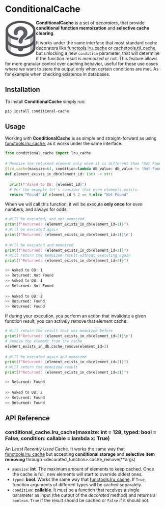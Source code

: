 # ConditionalCache
<img alt="ConditionalCache" title="ConditionalCache" src="https://raw.githubusercontent.com/Eric-Canas/ConditionalCache/main/resources/logo.png" width="20%" align="left">

**ConditionalCache** is a set of _decorators_, that provide **conditional function memoization** and **selective cache clearing**.

It works under the same interface that most standard cache decorators like [functools.lru_cache](https://docs.python.org/es/3/library/functools.html#functools.lru_cache) or [cachetools.ttl_cache](https://cachetools.readthedocs.io/en/latest/#cachetools.TTLCache), but unlocking a new `condition` parameter, that will determine if the function result is _memoized_ or not. This feature allows for more granular control over caching behavior, useful for those use cases where we want to store the output only when certain conditions are met. As for example when checking existence in databases.

## Installation

To install **ConditionalCache** simply run:

```bash
pip install conditional-cache
```

## Usage
Working with **ConditionalCache** is as simple and straight-forward as using [functools.lru_cache](https://docs.python.org/es/3/library/functools.html#functools.lru_cache), as it works under the same interface.

```python
from conditional_cache import lru_cache

# Memoize the returned element only when it is different than "Not Found"
@lru_cache(maxsize=64, condition=lambda db_value: db_value != "Not Found")
def element_exists_in_db(element_id: int) -> str:
  
  print(f"Asked to DB: {element_id}")
  # For the example let's consider that even elements exists.
  return "Found" if element_id % 2 == 0 else "Not Found"
```

When we will call this function, it will be execute **only once** for even numbers, and always for odds.

```python
# Will be executed, and not memoized
print(f"Returned: {element_exists_in_db(element_id=1)}")
# Will be executed again
print(f"Returned: {element_exists_in_db(element_id=1)}\n")

# Will be executed and memoized
print(f"Returned: {element_exists_in_db(element_id=2)}")
# Will return the memoized result without executing again
print(f"Returned: {element_exists_in_db(element_id=2)}")
```

```bash
>> Asked to DB: 1
>> Returned: Not Found
>> Asked to DB: 1
>> Returned: Not Found

>> Asked to DB: 2
>> Returned: Found
>> Returned: Found
```

If during your execution, you perform an action that invalidate a given function result, you can actively remove that element cache:

```python
# Will return the result that was memoized before
print(f"Returned: {element_exists_in_db(element_id=2)}\n")
# Remove the element from the cache
element_exists_in_db.cache_remove(element_id=2)

# Will be executed again and memoized
print(f"Returned: {element_exists_in_db(element_id=2)}")
# Will return the memoized result
print(f"Returned: {element_exists_in_db(element_id=2)}")
```

```bash
>> Returned: Found

>> Asked to DB: 2
>> Returned: Found
>> Returned: Found
```

## API Reference

### conditional_cache.lru_cache(maxsize: int = 128, typed: bool = False, condition: callable = lambda x: True)
An _Least Recently Used_ Cache. It works the same way that [functools.lru_cache](https://docs.python.org/es/3/library/functools.html#functools.lru_cache) but accepting **conditional storage** and **selective item removing** through <decorated_function>.cache_remove(**args)

- `maxsize`: **int**. The maximum amount of elements to keep cached. Once the cache is full, new elements will start to override oldest ones.
- `typed`: **bool**. Works the same way that [functools.lru_cache](https://docs.python.org/es/3/library/functools.html#functools.lru_cache). If `True`, function arguments of different types will be cached separately.
- `condition`: **callable**. It must be a function that receives a single parameter as input (the output of the _decorated_ method) and returns a `boolean`. `True` if the result should be cached or `False` if it should not.

